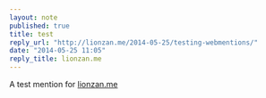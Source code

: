 ```yaml
---
layout: note
published: true
title: test
reply_url: "http://lionzan.me/2014-05-25/testing-webmentions/"
date: "2014-05-25 11:05"
reply_title: lionzan.me
---
```


A test mention for [lionzan.me](http://lionzan.me)